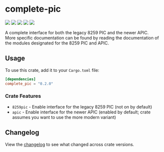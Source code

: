# complete-pic

![](https://img.shields.io/github/actions/workflow/status/bindsdev/complete-pic/ci.yml?style=flat-square)
![](https://img.shields.io/crates/v/complete-pic?style=flat-square)
![](https://img.shields.io/crates/d/complete-pic?style=flat-square)
![](https://img.shields.io/crates/l/complete-pic?style=flat-square)
![](https://img.shields.io/docsrs/complete-pic?style=flat-square)

A complete interface for both the legacy 8259 PIC and the newer APIC. More specific documentation can be found by reading the documentation of the
modules designated for the 8259 PIC and APIC. 

## Usage
To use this crate, add it to your `Cargo.toml` file:
```toml
[dependencies]
complete_pic = "0.2.0"
```
   
### Crate Features
- `8259pic` - Enable interface for the legacy 8259 PIC (not on by default)
- `apic` - Enable interface for the newer APIC (enabled by default; crate assumes you want to use the more modern variant)

## Changelog

View the [changelog](/CHANGELOG.md) to see what changed across crate versions.
